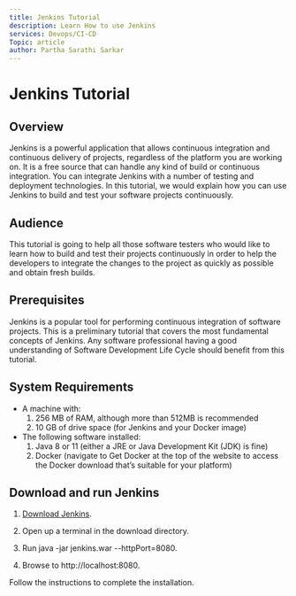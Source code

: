 ```yaml
---
title: Jenkins Tutorial
description: Learn How to use Jenkins
services: Devops/CI-CD
Topic: article
author: Partha Sarathi Sarkar
---
```


# Jenkins Tutorial

## Overview 
Jenkins is a powerful application that allows continuous integration and continuous delivery of projects, regardless of the platform you are working on. It is a free source that can handle any kind of build or continuous integration. You can integrate Jenkins with a number of testing and deployment technologies. In this tutorial, we would explain how you can use Jenkins to build and test your software projects continuously.

## Audience
This tutorial is going to help all those software testers who would like to learn how to build and test their projects continuously in order to help the developers to integrate the changes to the project as quickly as possible and obtain fresh builds.

## Prerequisites
Jenkins is a popular tool for performing continuous integration of software projects. This is a preliminary tutorial that covers the most fundamental concepts of Jenkins. Any software professional having a good understanding of Software Development Life Cycle should benefit from this tutorial.

## System Requirements
- A machine with:
   1. 256 MB of RAM, although more than 512MB is recommended
    2. 10 GB of drive space (for Jenkins and your Docker image)
- The following software installed:
   1.   Java 8 or 11 (either a JRE or Java Development Kit (JDK) is fine)
  2.  Docker (navigate to Get Docker at the top of the website to access the Docker download that’s suitable for your platform)

## Download and run Jenkins
1. [Download Jenkins][jenkins-download-url].

2. Open up a terminal in the download directory.

3. Run java -jar jenkins.war --httpPort=8080.

4. Browse to http://localhost:8080.

Follow the instructions to complete the installation.


<!-- External Link -->
[jenkins-download-url]: http://mirrors.jenkins.io/war-stable/latest/jenkins.war
